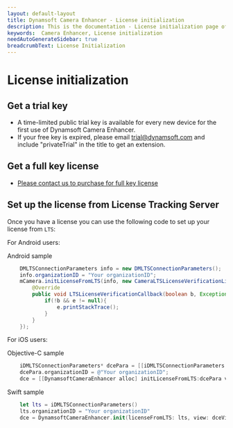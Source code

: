 ```yaml
---
layout: default-layout
title: Dynamsoft Camera Enhancer - License initialization
description: This is the documentation - License initialization page of Dynamsoft Camera Enhancer.
keywords:  Camera Enhancer, License initialization
needAutoGenerateSidebar: true
breadcrumbText: License Initialization
---
```

# License initialization

## Get a trial key

- A time-limited public trial key is available for every new device for the first use of Dynamsoft Camera Enhancer.
- If your free key is expired, please email trial@dynamsoft.com and include "privateTrial" in the title to get an extension.

## Get a full key license

- [Please contact us to purchase for full key license]({{site.contact-us}})

## Set up the license from License Tracking Server

Once you have a license you can use the following code to set up your license from `LTS`:

For Android users:

Android sample

```java
    DMLTSConnectionParameters info = new DMLTSConnectionParameters();
    info.organizationID = "Your organizationID";
    mCamera.initLicenseFromLTS(info, new CameraLTSLicenseVerificationListener() {
        @Override
        public void LTSLicenseVerificationCallback(boolean b, Exception e) {
            if(!b && e != null){
                e.printStackTrace();
            }
        }
    });
```

For iOS users:

Objective-C sample

```objectivec
    iDMLTSConnectionParameters* dcePara = [[iDMLTSConnectionParameters alloc] init];
    dcePara.organizationID = @"Your organizationID";
    dce = [[DynamsoftCameraEnhancer alloc] initLicenseFromLTS:dcePara view:dceview verificationDelegate:self];
```

Swift sample

```swift
    let lts = iDMLTSConnectionParameters()
    lts.organizationID = "Your organizationID"
    dce = DynamsoftCameraEnhancer.init(licenseFromLTS: lts, view: dceView, verificationDelegate: self)
```
